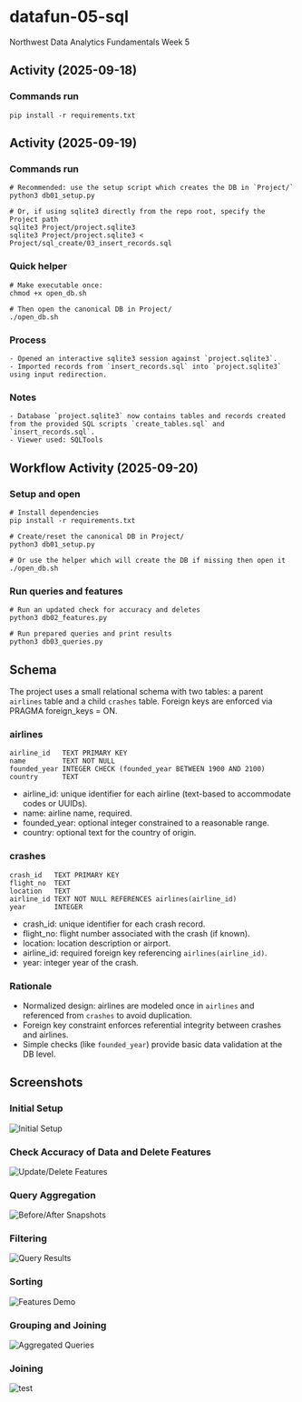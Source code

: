# datafun-05-sql
Northwest Data Analytics Fundamentals Week 5

## Activity (2025-09-18)

### Commands run
```
pip install -r requirements.txt
```

## Activity (2025-09-19)

### Commands run
```
# Recommended: use the setup script which creates the DB in `Project/`
python3 db01_setup.py

# Or, if using sqlite3 directly from the repo root, specify the Project path
sqlite3 Project/project.sqlite3
sqlite3 Project/project.sqlite3 < Project/sql_create/03_insert_records.sql
```

### Quick helper
```
# Make executable once:
chmod +x open_db.sh

# Then open the canonical DB in Project/
./open_db.sh
```

### Process
```
- Opened an interactive sqlite3 session against `project.sqlite3`.
- Imported records from `insert_records.sql` into `project.sqlite3` using input redirection.
```

### Notes
```
- Database `project.sqlite3` now contains tables and records created from the provided SQL scripts `create_tables.sql` and `insert_records.sql`.
- Viewer used: SQLTools
```

## Workflow Activity (2025-09-20)

### Setup and open
```
# Install dependencies
pip install -r requirements.txt

# Create/reset the canonical DB in Project/
python3 db01_setup.py

# Or use the helper which will create the DB if missing then open it
./open_db.sh
```

### Run queries and features
```
# Run an updated check for accuracy and deletes
python3 db02_features.py

# Run prepared queries and print results
python3 db03_queries.py
```

## Schema

The project uses a small relational schema with two tables: a parent `airlines` table and a child `crashes` table. Foreign keys are enforced via PRAGMA foreign_keys = ON.

### airlines
```
airline_id   TEXT PRIMARY KEY
name         TEXT NOT NULL
founded_year INTEGER CHECK (founded_year BETWEEN 1900 AND 2100)
country      TEXT
```

- airline_id: unique identifier for each airline (text-based to accommodate codes or UUIDs).
- name: airline name, required.
- founded_year: optional integer constrained to a reasonable range.
- country: optional text for the country of origin.

### crashes
```
crash_id   TEXT PRIMARY KEY
flight_no  TEXT
location   TEXT
airline_id TEXT NOT NULL REFERENCES airlines(airline_id)
year       INTEGER
```

- crash_id: unique identifier for each crash record.
- flight_no: flight number associated with the crash (if known).
- location: location description or airport.
- airline_id: required foreign key referencing `airlines(airline_id)`.
- year: integer year of the crash.

### Rationale
- Normalized design: airlines are modeled once in `airlines` and referenced from `crashes` to avoid duplication.
- Foreign key constraint enforces referential integrity between crashes and airlines.
- Simple checks (like `founded_year`) provide basic data validation at the DB level.

## Screenshots

### Initial Setup
![Initial Setup](./images/image.png)

### Check Accuracy of Data and Delete Features
![Update/Delete Features](./images/image-1.png)

### Query Aggregation
![Before/After Snapshots](./images/image-2.png)

### Filtering
![Query Results](./images/image-3.png)

### Sorting
![Features Demo](./images/image-4.png)

### Grouping and Joining
![Aggregated Queries](./images/image-5.png)

### Joining
![test](./images/image-6.png)